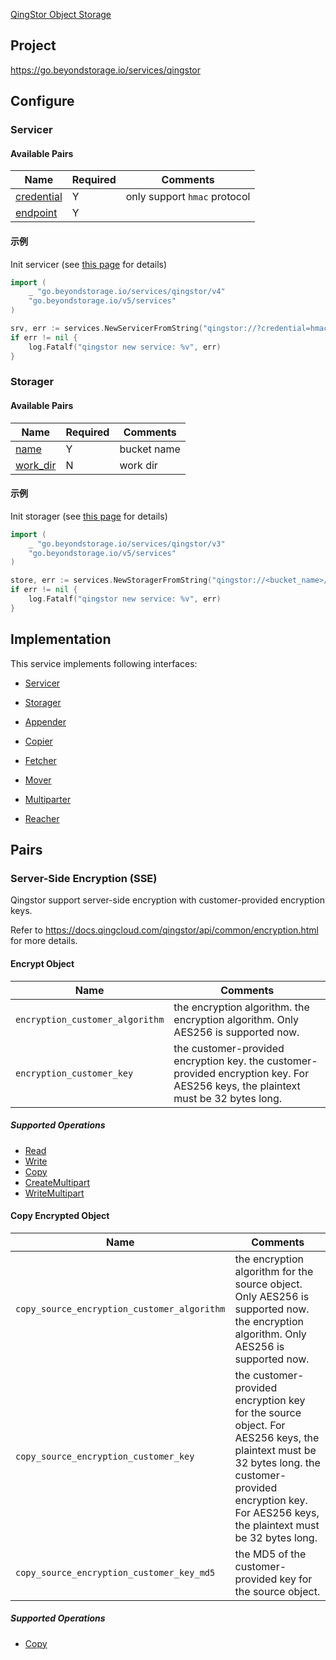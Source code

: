 [QingStor Object Storage](https://www.qingcloud.com/products/qingstor/)

## Project

<https://go.beyondstorage.io/services/qingstor>

## Configure

### Servicer

#### Available Pairs

| Name                                 | Required | Comments                     |
| ------------------------------------ | -------- | ---------------------------- |
| [credential](../pairs/credential.md) | Y        | only support `hmac` protocol |
| [endpoint](../pairs/endpoint.md)     | Y        |                              |

#### 示例

Init servicer (see [this page](../operations/index.md#how-to-initialize-a-servicerstorager) for details)

```go
import (
    _ "go.beyondstorage.io/services/qingstor/v4"
    "go.beyondstorage.io/v5/services"
)

srv, err := services.NewServicerFromString("qingstor://?credential=hmac:access_key_id:secret_access_key&endpoint=https:qingstor.com")
if err != nil {
    log.Fatalf("qingstor new service: %v", err)
}
```

### Storager

#### Available Pairs

| Name                             | Required | Comments    |
| -------------------------------- | -------- | ----------- |
| [name](../pairs/name.md)         | Y        | bucket name |
| [work_dir](../pairs/work_dir.md) | N        | work dir    |

#### 示例

Init storager (see [this page](../operations/index.md#how-to-initialize-a-servicerstorager) for details)

```go
import (
    _ "go.beyondstorage.io/services/qingstor/v3"
    "go.beyondstorage.io/v5/services"
)

store, err := services.NewStoragerFromString("qingstor://<bucket_name>/path/to/workdir?credential=hmac:access_key_id:secret_access_key&endpoint=https:qingstor.com")
if err != nil {
    log.Fatalf("qingstor new service: %v", err)
}
```

## Implementation

This service implements following interfaces:

- [Servicer](../operations/servicer/index.md)

- [Storager](../operations/storager/index.md)

- [Appender](../operations/appender/index.md)

- [Copier](../operations/copy.md)

- [Fetcher](../operations/fetch.md)

- [Mover](../operations/move.md)

- [Multiparter](../operations/multiparter/index.md)

- [Reacher](../operations/reach.md)

## Pairs

### Server-Side Encryption (SSE)

Qingstor support server-side encryption with customer-provided encryption keys.

Refer to https://docs.qingcloud.com/qingstor/api/common/encryption.html for more details.
#### Encrypt Object

| Name                            | Comments                                                                                                                          |
| ------------------------------- | --------------------------------------------------------------------------------------------------------------------------------- |
| `encryption_customer_algorithm` | the encryption algorithm. the encryption algorithm. Only AES256 is supported now.                                                 |
| `encryption_customer_key`       | the customer-provided encryption key. the customer-provided encryption key. For AES256 keys, the plaintext must be 32 bytes long. |

##### Supported Operations

- [Read](../operations/storager/read.md)
- [Write](../operations/storager/write.md)
- [Copy](../operations/copy.md)
- [CreateMultipart](../operations/multiparter/create_multipart.md)
- [WriteMultipart](../operations/multiparter/write_multipart.md)

#### Copy Encrypted Object

| Name                                        | Comments                                                                                                                                                                                                      |
| ------------------------------------------- | ------------------------------------------------------------------------------------------------------------------------------------------------------------------------------------------------------------- |
| `copy_source_encryption_customer_algorithm` | the encryption algorithm for the source object. Only AES256 is supported now. the encryption algorithm. Only AES256 is supported now.                                                                         |
| `copy_source_encryption_customer_key`       | the customer-provided encryption key for the source object. For AES256 keys, the plaintext must be 32 bytes long. the customer-provided encryption key. For AES256 keys, the plaintext must be 32 bytes long. |
| `copy_source_encryption_customer_key_md5`   | the MD5 of the customer-provided key for the source object.                                                                                                                                                   |

##### Supported Operations

- [Copy](../operations/copy.md)
